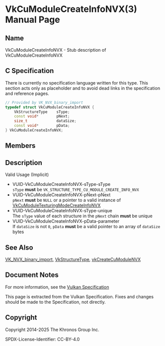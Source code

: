 # VkCuModuleCreateInfoNVX(3) Manual Page

## Name

VkCuModuleCreateInfoNVX - Stub description of VkCuModuleCreateInfoNVX



## [](#_c_specification)C Specification

There is currently no specification language written for this type. This section acts only as placeholder and to avoid dead links in the specification and reference pages.

```c++
// Provided by VK_NVX_binary_import
typedef struct VkCuModuleCreateInfoNVX {
    VkStructureType    sType;
    const void*        pNext;
    size_t             dataSize;
    const void*        pData;
} VkCuModuleCreateInfoNVX;
```

## [](#_members)Members

## [](#_description)Description

Valid Usage (Implicit)

- [](#VUID-VkCuModuleCreateInfoNVX-sType-sType)VUID-VkCuModuleCreateInfoNVX-sType-sType  
  `sType` **must** be `VK_STRUCTURE_TYPE_CU_MODULE_CREATE_INFO_NVX`
- [](#VUID-VkCuModuleCreateInfoNVX-pNext-pNext)VUID-VkCuModuleCreateInfoNVX-pNext-pNext  
  `pNext` **must** be `NULL` or a pointer to a valid instance of [VkCuModuleTexturingModeCreateInfoNVX](https://registry.khronos.org/vulkan/specs/latest/man/html/VkCuModuleTexturingModeCreateInfoNVX.html)
- [](#VUID-VkCuModuleCreateInfoNVX-sType-unique)VUID-VkCuModuleCreateInfoNVX-sType-unique  
  The `sType` value of each structure in the `pNext` chain **must** be unique
- [](#VUID-VkCuModuleCreateInfoNVX-pData-parameter)VUID-VkCuModuleCreateInfoNVX-pData-parameter  
  If `dataSize` is not `0`, `pData` **must** be a valid pointer to an array of `dataSize` bytes

## [](#_see_also)See Also

[VK\_NVX\_binary\_import](https://registry.khronos.org/vulkan/specs/latest/man/html/VK_NVX_binary_import.html), [VkStructureType](https://registry.khronos.org/vulkan/specs/latest/man/html/VkStructureType.html), [vkCreateCuModuleNVX](https://registry.khronos.org/vulkan/specs/latest/man/html/vkCreateCuModuleNVX.html)

## [](#_document_notes)Document Notes

For more information, see the [Vulkan Specification](https://registry.khronos.org/vulkan/specs/latest/html/vkspec.html#VkCuModuleCreateInfoNVX)

This page is extracted from the Vulkan Specification. Fixes and changes should be made to the Specification, not directly.

## [](#_copyright)Copyright

Copyright 2014-2025 The Khronos Group Inc.

SPDX-License-Identifier: CC-BY-4.0